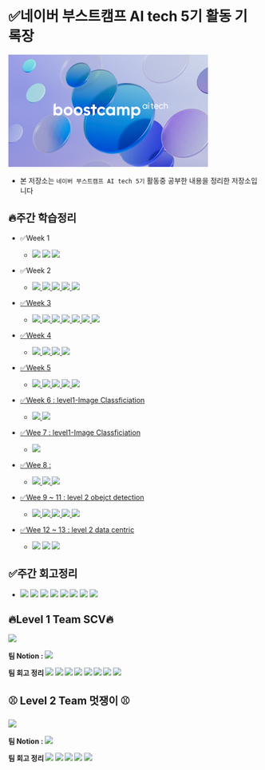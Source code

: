 

# ✅네이버 부스트캠프 AI tech 5기 활동 기록장

<img style="width:400px;"  src='./img/logo.png'>

- 본 저장소는 `네이버 부스트캠프 AI tech 5기` 활동중 공부한 내용을 정리한 저장소입니다


## 🔥주간 학습정리 

- ✅Week 1
  - <a href='https://eumgill98.tistory.com/42'><img src="https://img.shields.io/badge/Part1-red?style=flat&logo=alt=DailylogoColor=white"/></a> <a href='https://eumgill98.tistory.com/43'><img src="https://img.shields.io/badge/Part2-orange?style=flat&logo=alt=DailylogoColor=white"/></a> <a href='https://eumgill98.tistory.com/44'><img src="https://img.shields.io/badge/Part2-yellow?style=flat&logo=alt=DailylogoColor=white"/></a>

- ✅Week 2
  - <a href='https://eumgill98.tistory.com/49'><img src="https://img.shields.io/badge/Part1-red?style=flat&logo=alt=DailylogoColor=white"/> <a href='https://eumgill98.tistory.com/51'><img src="https://img.shields.io/badge/Part2-orange?style=flat&logo=alt=DailylogoColor=white"/> <a href='https://eumgill98.tistory.com/54'><img src="https://img.shields.io/badge/Part3-yellow?style=flat&logo=alt=DailylogoColor=white"/> <a href='https://eumgill98.tistory.com/57'><img src="https://img.shields.io/badge/Part4-green?style=flat&logo=alt=DailylogoColor=white"/> <a href='https://eumgill98.tistory.com/58'><img src="https://img.shields.io/badge/Part5-blue?style=flat&logo=alt=DailylogoColor=white"/>
  
- ✅Week 3
  - <a href='https://eumgill98.tistory.com/61'><img src="https://img.shields.io/badge/Part1-red?style=flat&logo=alt=DailylogoColor=white"/> <a href='https://eumgill98.tistory.com/62'><img src="https://img.shields.io/badge/Part2-orange?style=flat&logo=alt=DailylogoColor=white"/> <a href='https://eumgill98.tistory.com/63'><img src="https://img.shields.io/badge/Part3-yellow?style=flat&logo=alt=DailylogoColor=white"/> <a href='https://eumgill98.tistory.com/64'><img src="https://img.shields.io/badge/Part4-green?style=flat&logo=alt=DailylogoColor=white"/> <a href='https://eumgill98.tistory.com/66'><img src="https://img.shields.io/badge/Part5-blue?style=flat&logo=alt=DailylogoColor=white"/> <a href='https://eumgill98.tistory.com/67'><img src="https://img.shields.io/badge/Part6-navy?style=flat&logo=alt=DailylogoColor=white"/> <a href='https://eumgill98.tistory.com/68'><img src="https://img.shields.io/badge/Part7-purple?style=flat&logo=alt=DailylogoColor=white"/>
  
- ✅Week 4
  - <a href='https://eumgill98.tistory.com/71'><img src="https://img.shields.io/badge/Part1-red?style=flat&logo=alt=DailylogoColor=white"/> <a href='https://eumgill98.tistory.com/72'><img src="https://img.shields.io/badge/Part2-orange?style=flat&logo=alt=DailylogoColor=white"/> <a href='https://eumgill98.tistory.com/73'><img src="https://img.shields.io/badge/Part3-yellow?style=flat&logo=alt=DailylogoColor=white"/> <a href='https://eumgill98.tistory.com/74'><img src="https://img.shields.io/badge/Part4-green?style=flat&logo=alt=DailylogoColor=white"/> 
  
- ✅Week 5
  - <a href='https://eumgill98.tistory.com/76'><img src="https://img.shields.io/badge/Part1-red?style=flat&logo=alt=DailylogoColor=white"/> <a href='https://eumgill98.tistory.com/77'><img src="https://img.shields.io/badge/Part2-orange?style=flat&logo=alt=DailylogoColor=white"/> <a href='https://eumgill98.tistory.com/78'><img src="https://img.shields.io/badge/Part3-yellow?style=flat&logo=alt=DailylogoColor=white"/> <a href='https://eumgill98.tistory.com/79'><img src="https://img.shields.io/badge/Part4-green?style=flat&logo=alt=DailylogoColor=white"/> <a href='https://eumgill98.tistory.com/80'><img src="https://img.shields.io/badge/Part5-blue?style=flat&logo=alt=DailylogoColor=white"/> 
  
- ✅Week 6 : level1-Image Classficiation 
  - <a href='https://eumgill98.tistory.com/82'><img src="https://img.shields.io/badge/Part1-red?style=flat&logo=alt=DailylogoColor=white"/> <a href='https://eumgill98.tistory.com/83'><img src="https://img.shields.io/badge/Part2-orange?style=flat&logo=alt=DailylogoColor=white"/> 
  
- ✅Wee 7 : level1-Image Classficiation 
  - <a href='https://bottlenose-oak-2e3.notion.site/wrap-up-report-c37b3c035f82462480954c78dabbdc5c'><img src="https://img.shields.io/badge/Report-red?style=flat&logo=alt=DailylogoColor=white"/>
  
- ✅Wee 8 :
  - <a href='https://eumgill98.tistory.com/86'><img src="https://img.shields.io/badge/Python-red?style=flat&logo=alt=DailylogoColor=white"/> <a href='https://eumgill98.tistory.com/87'><img src="https://img.shields.io/badge/Linux-orange?style=flat&logo=alt=DailylogoColor=white"/> <a href='https://eumgill98.tistory.com/88'><img src="https://img.shields.io/badge/Docker-yellow?style=flat&logo=alt=DailylogoColor=white"/>
  
- ✅Wee 9 ~ 11 : level 2 obejct detection
  - <a href='https://eumgill98.tistory.com/90'><img src="https://img.shields.io/badge/mAP-red?style=flat&logo=alt=DailylogoColor=white"/> <a href='https://eumgill98.tistory.com/91'><img src="https://img.shields.io/badge/2 Stage Objet Detection-orange?style=flat&logo=alt=DailylogoColor=white"/> <a href='https://eumgill98.tistory.com/92'><img src="https://img.shields.io/badge/neck-yellow?style=flat&logo=alt=DailylogoColor=white"/> <a href='https://eumgill98.tistory.com/93'><img src="https://img.shields.io/badge/1 Stage Objet Detection-green?style=flat&logo=alt=DailylogoColor=white"/> <a href='https://eumgill98.tistory.com/94'><img src="https://img.shields.io/badge/EfficntDet-blue?style=flat&logo=alt=DailylogoColor=white"/>

- ✅Wee 12 ~ 13 : level 2 data centric
  - <a href='https://bottlenose-oak-2e3.notion.site/4e24195971514997a054213f8a776de9?pvs=4'><img src="https://img.shields.io/badge/OCR-red?style=flat&logo=alt=DailylogoColor=white"/></a> <a href='https://eumgill98.tistory.com/98'><img src="https://img.shields.io/badge/Python typing-orange?style=flat&logo=alt=DailylogoColor=white"/></a> <a href='https://eumgill98.tistory.com/99'><img src="https://img.shields.io/badge/Python typing-yellow?style=flat&logo=alt=DailylogoColor=white"/></a> 
  
## ✅주간 회고정리
- <a href='https://eumgill98.tistory.com/47'><img src="https://img.shields.io/badge/Week1-red?style=flat&logo=alt=DailylogoColor=white"/></a> <a href='https://eumgill98.tistory.com/60'><img src="https://img.shields.io/badge/Week2-orange?style=flat&logo=alt=DailylogoColor=white"/></a> <a href='https://eumgill98.tistory.com/69'><img src="https://img.shields.io/badge/Week3-yellow?style=flat&logo=alt=DailylogoColor=white"/></a> <a href='https://eumgill98.tistory.com/75'><img src="https://img.shields.io/badge/Week4-green?style=flat&logo=alt=DailylogoColor=white"/></a> <a href='https://eumgill98.tistory.com/81'><img src="https://img.shields.io/badge/Week5-blue?style=flat&logo=alt=DailylogoColor=white"/></a> <a href='https://eumgill98.tistory.com/84'><img src="https://img.shields.io/badge/Week6-navy?style=flat&logo=alt=DailylogoColor=white"/></a> <a href='https://eumgill98.tistory.com/85'><img src="https://img.shields.io/badge/Week7-purple?style=flat&logo=alt=DailylogoColor=white"/></a> <a href='https://eumgill98.tistory.com/89'><img src="https://img.shields.io/badge/Week8-Red?style=flat&logo=alt=DailylogoColor=white"/></a> 

  
## 🔥Level 1 Team SCV🔥
  <img style="width:200px;" src='https://liquipedia.net/commons/images/c/c2/SCSCV.jpg'>

  <b>팀 Notion : <a href='https://bottlenose-oak-2e3.notion.site/AI-Tech-SCV-08805b8c4f5d402fb69998db98e1300b'><img src="https://img.shields.io/badge/Notion-black?style=flat&logo=Notion&NotionlogoColor=white"/></a></b>

  <b>팀 회고 정리 <a href='https://bottlenose-oak-2e3.notion.site/Week-1-b26e7f8184454f43807c5c7afeb5794e'><img src="https://img.shields.io/badge/Week1-red?style=flat&logo=alt=DailylogoColor=white"/></a> <a href='https://bottlenose-oak-2e3.notion.site/Week-2-79b46b62b99d4462b1c6dd22ec9a68eb'><img src="https://img.shields.io/badge/Week2-orange?style=flat&logo=alt=DailylogoColor=white"/></a> <a href='https://bottlenose-oak-2e3.notion.site/Week-3-3434bd2c720845f2924e2a155685f1d4'><img src="https://img.shields.io/badge/Week3-yellow?style=flat&logo=alt=DailylogoColor=white"/></a> <a href='https://bottlenose-oak-2e3.notion.site/Week-4-77882f8911e146198dab4ccdc848857b'><img src="https://img.shields.io/badge/Week4-green?style=flat&logo=alt=DailylogoColor=white"/></a> <a href='https://bottlenose-oak-2e3.notion.site/Week-5-58ed2962df884c43a982e968a10ffaf3'><img src="https://img.shields.io/badge/Week5-blue?style=flat&logo=alt=DailylogoColor=white"/></a> <a href='https://bottlenose-oak-2e3.notion.site/Week-6-e6f3aaae3fbd4bc4acba23b565baa670'><img src="https://img.shields.io/badge/Week6-navy?style=flat&logo=alt=DailylogoColor=white"/></a> <a href='https://bottlenose-oak-2e3.notion.site/Week-7-24c972c2f3fb4e089e6ad4c8e2b8a90d'><img src="https://img.shields.io/badge/Week7-purple?style=flat&logo=alt=DailylogoColor=white"/></a> <a href='https://bottlenose-oak-2e3.notion.site/Week-1-b26e7f8184454f43807c5c7afeb5794e'><img src="https://img.shields.io/badge/Week8-red?style=flat&logo=alt=DailylogoColor=white"/></a>

## ⚾ Level 2 Team 멋쟁이 ⚾
  <img style="width:200px;" src='https://bottlenose-oak-2e3.notion.site/image/https%3A%2F%2Fs3-us-west-2.amazonaws.com%2Fsecure.notion-static.com%2F99a5e5c2-ad5e-4d2a-a554-cfacecc799f3%2FDALLE_2023-04-26_17.09.59_-_Pyrrhula_pixel_art.png?table=block&id=702a1a2c-36f2-4f8e-8d45-eed1fc9ec677&spaceId=2ffb041d-0709-41f6-bc28-0a55b5ef44b1&width=250&userId=&cache=v2'>

  <b>팀 Notion : <a href='https://bottlenose-oak-2e3.notion.site/Notion-702a1a2c36f24f8e8d45eed1fc9ec677'><img src="https://img.shields.io/badge/Notion-black?style=flat&logo=Notion&NotionlogoColor=white"/></a></b>
  
    
  <b>팀 회고 정리  <a href='https://bottlenose-oak-2e3.notion.site/WEEK-9-c730ed833d474ceb9542b38ce1f6e635'><img src="https://img.shields.io/badge/Week9-red?style=flat&logo=alt=DailylogoColor=white"/></a> <a href='https://bottlenose-oak-2e3.notion.site/WEEK-10-a752cac1b8bf4bac8c4eeebd830c53db'><img src="https://img.shields.io/badge/Week10-orange?style=flat&logo=alt=DailylogoColor=white"/></a> <a href='https://bottlenose-oak-2e3.notion.site/WEEK-11-4db33466b83d4fe6a0ca8a2b142afb34?pvs=4'><img src="https://img.shields.io/badge/Week11-yellow?style=flat&logo=alt=DailylogoColor=white"/></a> <a href='https://bottlenose-oak-2e3.notion.site/WEEK-12-772add576fff43b7bec3d62b6e3c6ed1?pvs=4'><img src="https://img.shields.io/badge/Week12-green?style=flat&logo=alt=DailylogoColor=white"/></a> <a href='https://bottlenose-oak-2e3.notion.site/WEEK-13-7a4269834117437fa3ee7709afe647b3?pvs=4'><img src="https://img.shields.io/badge/Week13-blue?style=flat&logo=alt=DailylogoColor=white"/></a>
   



